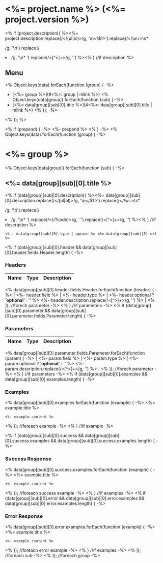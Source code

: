 # <%= project.name %> (<%= project.version %>)

<% if (project.description){ %><%= project.description.replace(/<\/(ul|ol)>/g, '\n</$1>').replace(/<\/\w+>\s*<p>/g, '\n').replace(/<li>/g, '\n* ').replace(/<[^>]+>/g, '') %><% } //if description %>

## Menu

<% Object.keys(data).forEach(function (group) { -%>
- [<%= group %>](#<%=: group | mlink %>)
	<% Object.keys(data[group]).forEach(function (sub) { -%>
- [<%= data[group][sub][0].title %>](#<%=: data[group][sub][0].title | mlink %>)
	<% }); -%>

<% }); %>

<% if (prepend) { -%>
<%- prepend %>
<% } -%>
<% Object.keys(data).forEach(function (group) { -%>
# <%= group %>

<% Object.keys(data[group]).forEach(function (sub) { -%>
## <%= data[group][sub][0].title %>

<% if (data[group][sub][0].description){ %><%= data[group][sub][0].description.replace(/<\/(ul|ol)>/g, '\n</$1>').replace(/<\/\w+>\s*<p>/g, '\n').replace(/<li>/g, '\n* ').replace(/<(\/?code)>/g, '`').replace(/<[^>]+>/g, '') %><% } //if description %>

	<%-: data[group][sub][0].type | upcase %> <%= data[group][sub][0].url %>

<% if (data[group][sub][0].header && data[group][sub][0].header.fields.Header.length) { -%>
### Headers

| Name    | Type      | Description                          |
|---------|-----------|--------------------------------------|
<% data[group][sub][0].header.fields.Header.forEach(function (header) { -%>
| <%- header.field %>			| <%- header.type %>			| <%- header.optional ? '**optional**' : '' %> <%- header.description.replace(/<[^>]+>/g, '') %>							|
<% }); //forech parameter -%>
<% } //if parameters -%>
<% if (data[group][sub][0].parameter && data[group][sub][0].parameter.fields.Parameter.length) { -%>

### Parameters

| Name    | Type      | Description                          |
|---------|-----------|--------------------------------------|
<% data[group][sub][0].parameter.fields.Parameter.forEach(function (param) { -%>
| <%- param.field %>			| <%- param.type %>			| <%- param.optional ? '**optional**' : '' %> <%- param.description.replace(/<[^>]+>/g, '') %>							|
<% }); //forech parameter -%>
<% } //if parameters -%>
<% if (data[group][sub][0].examples && data[group][sub][0].examples.length) { -%>

### Examples

<% data[group][sub][0].examples.forEach(function (example) { -%>
<%= example.title %>

```
<%- example.content %>
```
<% }); //foreach example -%>
<% } //if example -%>

<% if (data[group][sub][0].success && data[group][sub][0].success.examples && data[group][sub][0].success.examples.length) { -%>
### Success Response

<% data[group][sub][0].success.examples.forEach(function (example) { -%>
<%= example.title %>

```
<%- example.content %>
```
<% }); //foreach success example -%>
<% } //if examples -%>
<% if (data[group][sub][0].error && data[group][sub][0].error.examples && data[group][sub][0].error.examples.length) { -%>
### Error Response

<% data[group][sub][0].error.examples.forEach(function (example) { -%>
<%= example.title %>

```
<%- example.content %>
```
<% }); //foreach error example -%>
<% } //if examples -%>
<% }); //foreach sub  -%>
<% }); //foreach group -%>

